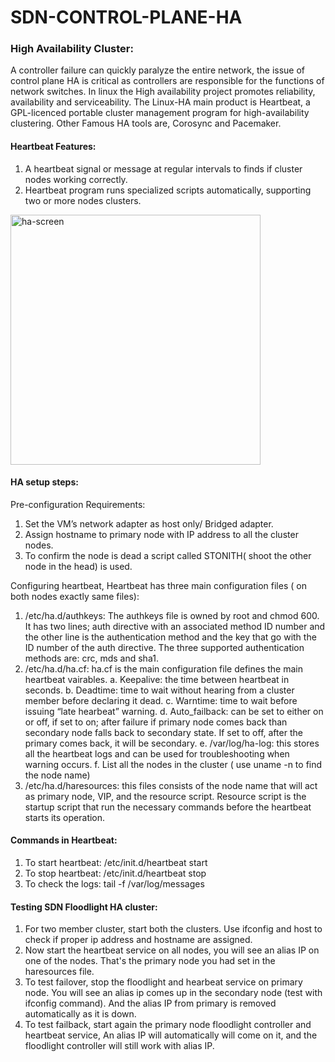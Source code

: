 # SDN-CONTROL-PLANE-HA
### High Availability Cluster:

A controller failure can quickly paralyze the entire network, the issue of control plane HA is critical as controllers are responsible for the functions of network switches. In linux the High availability project promotes reliability, availability and serviceability.
The Linux-HA main product is Heartbeat, a GPL-licenced portable cluster management program for high-availability
clustering. Other Famous HA tools are, Corosync and Pacemaker.

#### Heartbeat Features:
1. A heartbeat signal or message at regular intervals to finds if cluster nodes working correctly.
2. Heartbeat program runs specialized scripts automatically, supporting two or more nodes clusters.

<img width="400" alt="ha-screen" src="https://user-images.githubusercontent.com/14809064/28796911-3c55c37a-75f4-11e7-87ff-cd493ab3c56d.PNG">


#### HA setup steps:
Pre-configuration Requirements:
1. Set the VM’s network adapter as host only/ Bridged adapter.
2. Assign hostname to primary node with IP address to all the cluster nodes.
3. To confirm the node is dead a script called STONITH( shoot the other node in the head) is used.

Configuring heartbeat, Heartbeat has three main configuration files ( on both nodes exactly same files):
1. /etc/ha.d/authkeys: The authkeys file is owned by root and chmod 600. It has two lines; auth directive with an
associated method ID number and the other line is the authentication method and the key that go with the ID
number of the auth directive. The three supported authentication methods are: crc, mds and sha1.
2. /etc/ha.d/ha.cf: ha.cf is the main configuration file defines the main heartbeat vairables.
  a. Keepalive: the time between heartbeat in seconds.
  b. Deadtime: time to wait without hearing from a cluster member before declaring it dead.
  c. Warntime: time to wait before issuing “late hearbeat” warning.
  d. Auto_failback: can be set to either on or off, if set to on; after failure if primary node comes back than
     secondary node falls back to secondary state. If set to off, after the primary comes back, it will be
     secondary.
  e. /var/log/ha-log: this stores all the heartbeat logs and can be used for troubleshooting when warning
     occurs.
  f. List all the nodes in the cluster ( use uname -n to find the node name)
3. /etc/ha.d/haresources: this files consists of the node name that will act as primary node, VIP, and the
resource script. Resource script is the startup script that run the necessary commands before the heartbeat
starts its operation.

#### Commands in Heartbeat:
1. To start heartbeat: /etc/init.d/heartbeat start
2. To stop heartbeat: /etc/init.d/heartbeat stop
3. To check the logs: tail -f /var/log/messages

#### Testing SDN Floodlight HA cluster:
1. For two member cluster, start both the clusters. Use ifconfig and host to check if proper ip address and hostname are assigned.
2. Now start the heartbeat service on all nodes, you will see an alias IP on one of the nodes. That's the primary node you had set in the haresources file.
3. To test failover, stop the floodlight and hearbeat service on primary node. You will see an alias ip comes up in the secondary node (test with ifconfig command). And the alias IP from primary is removed automatically as it is down.
4. To test failback, start again the primary node floodlight controller and heartbeat service, An alias IP will automatically will come on it, and the floodlight controller will still work with alias IP.
